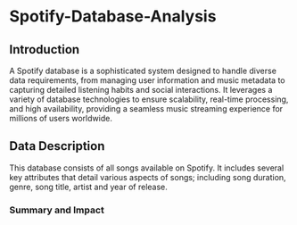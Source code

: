 # **Spotify-Database-Analysis**

## Introduction
A Spotify database is a sophisticated system designed to handle diverse data requirements, from managing user information and music metadata to capturing detailed listening habits and social interactions. It leverages a variety of database technologies to ensure scalability, real-time processing, and high availability, providing a seamless music streaming experience for millions of users worldwide.

## Data Description
This database consists of all songs available on Spotify. It includes several key attributes that detail various aspects of songs; including song duration, genre, song title, artist and year of release. 

### **Summary and Impact**